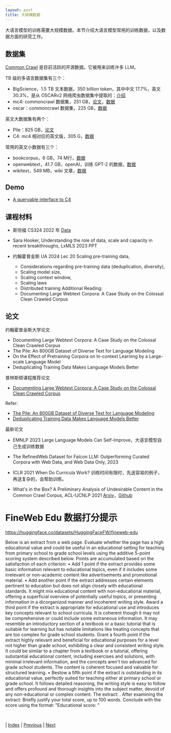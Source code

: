 ```yaml
---
layout: post
title: 大规模数据
---
```


大语言模型的训练需要大规模数据。本节介绍大语言模型常用的训练数据，以及数据方面的研究工作。

## 数据集

[Common Crawl](https://commoncrawl.org/) 是目前活跃的开源数据。它被用来训练许多 LLM。

TB 级的多语言数据集有三个：
- BigScience，1.5 TB 文本数据，350 billion token，其中中文 17.7%，英文 30.3%，是从 OSCARv2 网络爬虫数据集中提取的：[介绍](https://bigscience.huggingface.co/blog/building-a-tb-scale-multilingual-dataset-for-language-modeling)
- mc4: commoncrawl 数据集，251 GB，[论文](https://arxiv.org/abs/1910.10683)，[数据](https://huggingface.co/datasets/mc4)
- oscar：commoncrawl 数据集，225 GB，[数据](https://huggingface.co/datasets/oscar)

英文大数据集有两个：
- Pile：825 GB，[论文](https://arxiv.org/pdf/2101.00027.pdf)
- C4: mc4 相对应的英文版，305 G，[数据](https://huggingface.co/datasets/c4)

常用的英文小数据有三个：
- bookcorpus，6 GB，74 M行，[数据](https://huggingface.co/datasets/bookcorpus	)
- openwebtext，41.7 GB，openAI，训练 GPT-2 的数据，[数据](https://huggingface.co/datasets/Skylion007/openwebtext)
- wikitext，549 MB，wiki 文章，[数据](https://huggingface.co/datasets/wikitext)

## Demo
- [A queryable interface to C4](https://c4-search.apps.allenai.org)

## 课程材料

- 斯坦福 CS324 2022 年 [Data](https://stanford-cs324.github.io/winter2022/lectures/data/)

- Sara Hooker, Understanding the role of data, scale and capacity in recent breakthroughs, LxMLS 2023 PPT

- 约翰霍普金斯 UA 2024 Lec 20 Scaling pre-training data,
    - Considerations regarding pre-training data (deduplication, diversity),
    - Scaling model size,
    - Scaling context window,
    - Scaling laws
    - Distributed training
Additional Reading:
    - Documenting Large Webtext Corpora: A Case Study on the Colossal Clean Crawled Corpus

## 论文

约翰霍普金斯大学论文

- Documenting Large Webtext Corpora: A Case Study on the Colossal Clean Crawled Corpus
- The Pile: An 800GB Dataset of Diverse Text for Language Modeling
- On the Effect of Pretraining Corpora on In-context Learning by a Large-scale Language Model
- Deduplicating Training Data Makes Language Models Better

普林斯顿课程推荐论文

- [Documenting Large Webtext Corpora: A Case Study on the Colossal Clean Crawled Corpus](https://arxiv.org/pdf/2104.08758.pdf)

Refer:
- [The Pile: An 800GB Dataset of Diverse Text for Language Modeling](https://arxiv.org/pdf/2101.00027.pdf)
- [Deduplicating Training Data Makes Language Models Better](https://arxiv.org/pdf/2107.06499.pdf)

最新论文

- EMNLP 2023 Large Language Models Can Self-Improve，大语言模型自己生成训练数据

- The RefinedWeb Dataset for Falcon LLM: Outperforming Curated Corpora with Web Data, and Web Data Only, 2023

- ICLR 2021 When Do Curricula Work? 训练时间有限时，先送容易的例子，再送复杂的，会帮助训练。

- What's in the Box? A Preliminary Analysis of Undesirable Content in the Common Crawl Corpus,  ACL-IJCNLP 2021 [Arxiv](https://arxiv.org/abs/2105.02732)，[Github](https://github.com/josephdviviano/whatsinthebox) 

# FineWeb Edu 数据打分提示

https://huggingface.co/datasets/HuggingFaceFW/fineweb-edu

Below is an extract from a web page. Evaluate whether the page has a high educational value and could be useful in an educational setting for teaching from primary school to grade school levels using the additive 5-point scoring system described below. Points are accumulated based on the satisfaction of each criterion:
• Add 1 point if the extract provides some basic information relevant to educational topics, even if it includes some irrelevant or non-academic content like advertisements and promotional material.
• Add another point if the extract addresses certain elements pertinent to education but does not align closely with educational standards. It might mix educational content with non-educational material, offering a superficial overview of potentially useful topics, or presenting information in a dicorganizod manner and incoherent writing style.
Award a third point if the extract is appropriate for educational use and introduces key concepts relevant to school curricula. It is coherent though it may not be comprehensive or could include some extraneous information. It may resemble an introductory section of a textbook or a basic tutorial that is suitable for learning but has notable limitations like treating concepts that are too complex for grade school students.
Grant a fourth point if the extract highly relevant and beneficial for educational purposes for a level not higher than grade school, exhibiting a clear and consistent writing style. It could be similar to a chapter from a textbook or a tutorial, offering substantial educational content, including exercises and solutions, with minimal irrelevant information, and the concepts aren't too advanced for grade school students. The content is coherent focused and valuable for structured learning.
• Bestow a fifth point if the extract is outstanding in its educational value, perfectly suited for teaching either at primary school or grade school. It follows detailed reasoning, the writing style is easy to follow and offers profound and thorough insights into the subject matter, devoid of any non-educational or complex content.
The extract: <extract>.
After examining the extract:
Briefly justify your total score, up to 100 words.
Conclude with the score using the format: "Educational score: <total points>"

<br/>

| [Index](./) | [Previous](2-5-model) | [Next](2-9-scaling)
